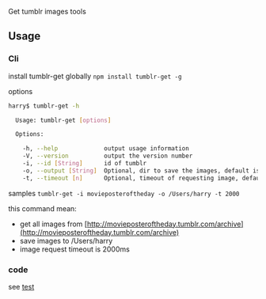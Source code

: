 Get tumblr images tools

## Usage

### Cli
install tumblr-get globally
`npm install tumblr-get -g`

options
```bash
harry$ tumblr-get -h

  Usage: tumblr-get [options]

  Options:

    -h, --help             output usage information
    -V, --version          output the version number
    -i, --id [String]      id of tumblr
    -o, --output [String]  Optional, dir to save the images, default is current path
    -t, --timeout [n]      Optional, timeout of requesting image, default is 10s
```

samples
`tumblr-get -i movieposteroftheday -o /Users/harry -t 2000`

this command mean: 

 * get all images from [http://movieposteroftheday.tumblr.com/archive](http://movieposteroftheday.tumblr.com/archive)
 * save images to /Users/harry
 * image request timeout is 2000ms

### code
see [test](https://github.com/hcnode/tumblr-get/blob/master/test/test.js)
